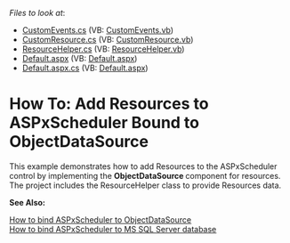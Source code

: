 <!-- default file list -->
*Files to look at*:

* [CustomEvents.cs](./CS/WebSite/App_Code/CustomEvents.cs) (VB: [CustomEvents.vb](./VB/WebSite/App_Code/CustomEvents.vb))
* [CustomResource.cs](./CS/WebSite/App_Code/CustomResource.cs) (VB: [CustomResource.vb](./VB/WebSite/App_Code/CustomResource.vb))
* [ResourceHelper.cs](./CS/WebSite/App_Code/ResourceHelper.cs) (VB: [ResourceHelper.vb](./VB/WebSite/App_Code/ResourceHelper.vb))
* [Default.aspx](./CS/WebSite/Default.aspx) (VB: [Default.aspx](./VB/WebSite/Default.aspx))
* [Default.aspx.cs](./CS/WebSite/Default.aspx.cs) (VB: [Default.aspx](./VB/WebSite/Default.aspx))
<!-- default file list end -->
# How To: Add Resources to ASPxScheduler Bound to ObjectDataSource


<p>This example demonstrates how to add Resources to the ASPxScheduler control by implementing the <strong>ObjectDataSource </strong>component for resources. The project includes the ResourceHelper class to provide Resources data. </p><p><strong>See Also:</strong></p><p><a href="http://www.devexpress.com/Support/Center/Example/Details/E436"><u>How to bind ASPxScheduler to ObjectDataSource</u></a><u><br />
</u><a href="http://www.devexpress.com/Support/Center/Example/Details/E215"><u>How to bind ASPxScheduler to MS SQL Server database</u></a></p>

<br/>


